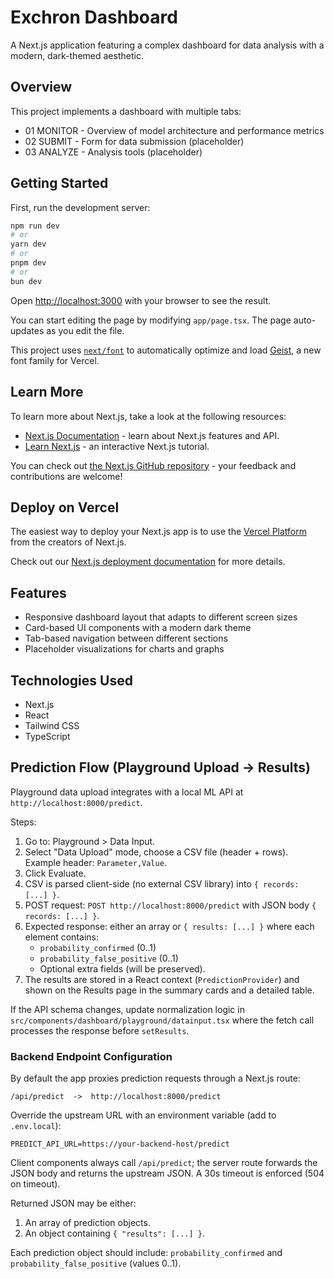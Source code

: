 # Exchron Dashboard

A Next.js application featuring a complex dashboard for data analysis with a modern, dark-themed aesthetic.

## Overview

This project implements a dashboard with multiple tabs:

- 01 MONITOR - Overview of model architecture and performance metrics
- 02 SUBMIT - Form for data submission (placeholder)
- 03 ANALYZE - Analysis tools (placeholder)

## Getting Started

First, run the development server:

```bash
npm run dev
# or
yarn dev
# or
pnpm dev
# or
bun dev
```

Open [http://localhost:3000](http://localhost:3000) with your browser to see the result.

You can start editing the page by modifying `app/page.tsx`. The page auto-updates as you edit the file.

This project uses [`next/font`](https://nextjs.org/docs/app/building-your-application/optimizing/fonts) to automatically optimize and load [Geist](https://vercel.com/font), a new font family for Vercel.

## Learn More

To learn more about Next.js, take a look at the following resources:

- [Next.js Documentation](https://nextjs.org/docs) - learn about Next.js features and API.
- [Learn Next.js](https://nextjs.org/learn) - an interactive Next.js tutorial.

You can check out [the Next.js GitHub repository](https://github.com/vercel/next.js) - your feedback and contributions are welcome!

## Deploy on Vercel

The easiest way to deploy your Next.js app is to use the [Vercel Platform](https://vercel.com/new?utm_medium=default-template&filter=next.js&utm_source=create-next-app&utm_campaign=create-next-app-readme) from the creators of Next.js.

Check out our [Next.js deployment documentation](https://nextjs.org/docs/app/building-your-application/deploying) for more details.

## Features

- Responsive dashboard layout that adapts to different screen sizes
- Card-based UI components with a modern dark theme
- Tab-based navigation between different sections
- Placeholder visualizations for charts and graphs

## Technologies Used

- Next.js
- React
- Tailwind CSS
- TypeScript

## Prediction Flow (Playground Upload -> Results)

Playground data upload integrates with a local ML API at `http://localhost:8000/predict`.

Steps:

1. Go to: Playground > Data Input.
2. Select "Data Upload" mode, choose a CSV file (header + rows). Example header: `Parameter,Value`.
3. Click Evaluate.
4. CSV is parsed client-side (no external CSV library) into `{ records: [...] }`.
5. POST request: `POST http://localhost:8000/predict` with JSON body `{ records: [...] }`.
6. Expected response: either an array or `{ results: [...] }` where each element contains:
   - `probability_confirmed` (0..1)
   - `probability_false_positive` (0..1)
   - Optional extra fields (will be preserved).
7. The results are stored in a React context (`PredictionProvider`) and shown on the Results page in the summary cards and a detailed table.

If the API schema changes, update normalization logic in `src/components/dashboard/playground/datainput.tsx` where the fetch call processes the response before `setResults`.

### Backend Endpoint Configuration

By default the app proxies prediction requests through a Next.js route:

`/api/predict  ->  http://localhost:8000/predict`

Override the upstream URL with an environment variable (add to `.env.local`):

```
PREDICT_API_URL=https://your-backend-host/predict
```

Client components always call `/api/predict`; the server route forwards the JSON body and returns the upstream JSON. A 30s timeout is enforced (504 on timeout).

Returned JSON may be either:

1. An array of prediction objects.
2. An object containing `{ "results": [...] }`.

Each prediction object should include:
`probability_confirmed` and `probability_false_positive` (values 0..1).
